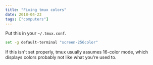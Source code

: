 ```yaml
---
title: "Fixing tmux colors"
date: 2018-04-23
tags: ["computers"]
---
```


Put this in your `~/.tmux.conf`.

```bash
set -g default-terminal "screen-256color"
```

If this isn't set properly, tmux usually assumes 16-color mode, which displays colors probably not like what you're used to.
